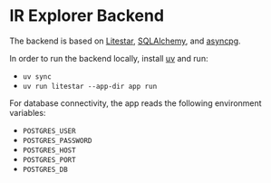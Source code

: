 # IR Explorer Backend

The backend is based on [Litestar](https://litestar.dev/), [SQLAlchemy](https://www.sqlalchemy.org/), and [asyncpg](https://magicstack.github.io/asyncpg/current/).

In order to run the backend locally, install [uv](https://docs.astral.sh/uv/) and run:

- `uv sync`
- `uv run litestar --app-dir app run`

For database connectivity, the app reads the following environment variables:

- `POSTGRES_USER`
- `POSTGRES_PASSWORD`
- `POSTGRES_HOST`
- `POSTGRES_PORT`
- `POSTGRES_DB`
